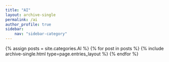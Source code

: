 ```yaml
---
title: "AI"
layout: archive-single
permalink: /ai
author_profile: true
sidebar:
    nav: "sidebar-category"
---
```


{% assign posts = site.categories.AI %}
{% for post in posts %} {% include archive-single.html type=page.entries_layout %} {% endfor %}

